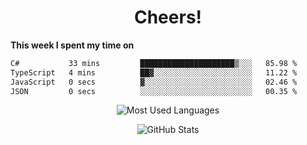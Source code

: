 <h1 align="center">Cheers!</h1>

**This week I spent my time on**
<!--START_SECTION:waka-->

```txt
C#           33 mins         █████████████████████▒░░░   85.98 %
TypeScript   4 mins          ██▓░░░░░░░░░░░░░░░░░░░░░░   11.22 %
JavaScript   0 secs          ▓░░░░░░░░░░░░░░░░░░░░░░░░   02.46 %
JSON         0 secs          ░░░░░░░░░░░░░░░░░░░░░░░░░   00.35 %
```

<!--END_SECTION:waka-->

<p align="center"><img src="https://github-readme-stats.vercel.app/api/top-langs/?username=thnkrn&layout=compact&hide=html&theme=tokyonight" alt="Most Used Languages" /></p>

<p align="center"><img src="https://github-readme-stats.vercel.app/api?username=thnkrn&show_icons=true&count_private=true&theme=tokyonight&show=reviews&hide_rank=false&rank_icon=github" alt="GitHub Stats" /></p>

<!-- <p align="center"><a href="https://wakatime.com"><img src="https://wakatime.com/share/@thnkrn/40092326-d1bd-471b-89da-9a7c63939402.png" /></p>
 -->
